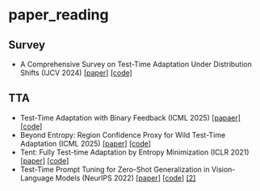 # paper_reading
## Survey
* A Comprehensive Survey on Test-Time Adaptation Under Distribution Shifts (IJCV 2024) [[paper]](https://link.springer.com/article/10.1007/s11263-024-02181-w) [[code]](https://github.com/tim-learn/awesome-test-time-adaptation)
## TTA
* Test-Time Adaptation with Binary Feedback (ICML 2025) [[papaer]](https://arxiv.org/abs/2505.18514) [[code]](https://github.com/taeckyung/BiTTA)
* Beyond Entropy: Region Confidence Proxy for Wild Test-Time Adaptation (ICML 2025) [[paper]](https://arxiv.org/abs/2505.20704) [[code]](https://github.com/hzcar/ReCAP)
* Tent: Fully Test-time Adaptation by Entropy Minimization (ICLR 2021) [[paper]](https://arxiv.org/abs/2006.10726) [[code]](https://github.com/DequanWang/tent)
* Test-Time Prompt Tuning for Zero-Shot Generalization in Vision-Language Models (NeurIPS 2022) [[paper]](https://proceedings.neurips.cc/paper_files/paper/2022/hash/5bf2b802e24106064dc547ae9283bb0c-Abstract-Conference.html) [[code]](https://azshue.github.io/TPT/) [[2]](./2.pdf)
